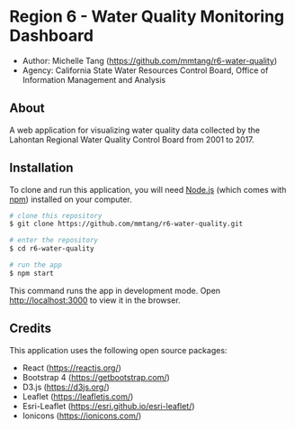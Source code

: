 # Region 6 - Water Quality Monitoring Dashboard

- Author: Michelle Tang (https://github.com/mmtang/r6-water-quality)
- Agency: California State Water Resources Control Board, Office of Information Management and Analysis

## About

A web application for visualizing water quality data collected by the Lahontan Regional Water Quality Control Board from 2001 to 2017.

## Installation

To clone and run this application, you will need [Node.js](https://nodejs.org/en/) (which comes with [npm](https://www.npmjs.com/)) installed on your computer. 

```bash
# clone this repository
$ git clone https://github.com/mmtang/r6-water-quality.git

# enter the repository
$ cd r6-water-quality

# run the app
$ npm start
```

This command runs the app in development mode. Open [http://localhost:3000](http://localhost:3000) to view it in the browser.

## Credits

This application uses the following open source packages:

- React (https://reactjs.org/)
- Bootstrap 4 (https://getbootstrap.com/)
- D3.js (https://d3js.org/)
- Leaflet (https://leafletjs.com/)
- Esri-Leaflet (https://esri.github.io/esri-leaflet/)
- Ionicons (https://ionicons.com/)